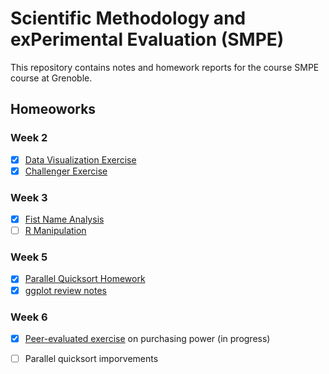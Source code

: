 # Scientific Methodology and exPerimental Evaluation (SMPE)

This repository contains notes and homework reports for the course SMPE course at Grenoble. 

## Homeoworks

### Week 2

- [x] [Data Visualization Exercise](jimiolaniyan/SMPE/homeworks/week2/Data-Visualization.pdf)
- [x] [Challenger Exercise](jimiolaniyan/SMPE/homeworks/week2/Challenger.ipynb)

### Week 3

- [x] [Fist Name Analysis](jimiolaniyan/SMPE/homeworks/week3/French%20given%20names%20per%20year%20per%20department.pdf)
- [ ] [R Manipulation](jimiolaniyan/SMPE/homeworks/week3/R%20manipulation.ipynb)

### Week 5

- [x] [Parallel Quicksort Homework](https://github.com/gabridego/M2R-ParallelQuicksort/blob/master/ParallelQuickSortReport.pdf)
- [x] [ggplot review notes](jimiolaniyan/SMPE/notes/ggplot_tutorials/ggplot_tutorial.ipynb)

### Week 6

- [x] [Peer-evaluated exercise](jimiolaniyan/SMPE/homeworks/week6/PurchasingPower.pdf) on purchasing power (in progress)

- [ ] Parallel quicksort imporvements
